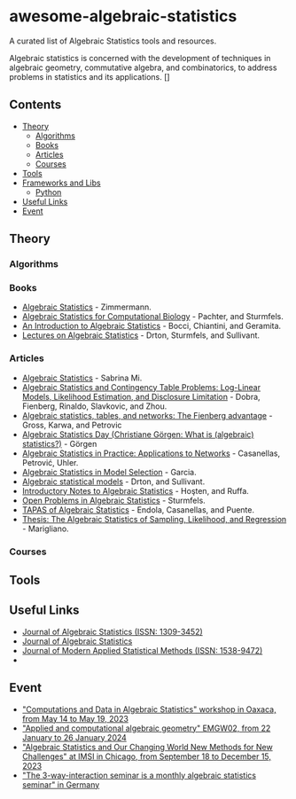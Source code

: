 # awesome-algebraic-statistics
A curated list of Algebraic Statistics tools and resources.

Algebraic statistics is concerned with the development of techniques in algebraic geometry, commutative algebra, and combinatorics, to address problems in statistics and its applications. []

## Contents

<!--lint disable no-missing-blank-lines alphabetize-lists list-item-punctuation-->

- [Theory](#theory)
  - [Algorithms](#algorithms) 
  - [Books](#books)
  - [Articles](#articles)
  - [Courses](#courses)
- [Tools](#tools)
- [Frameworks and Libs](#frameworks-and-libs)
  - [Python](#python)
- [Useful Links](#useful-links)
- [Event](#event)

<!--lint enable no-missing-blank-lines alphabetize-lists list-item-punctuation-->

## Theory

### Algorithms
### Books

- [Algebraic Statistics](https://tore.tuhh.de/bitstream/11420/1271/1/book.pdf) - Zimmermann.
- [Algebraic Statistics for Computational Biology](http://yaroslavvb.com/papers/pachter-algebraic.pdf) - Pachter, and Sturmfels.
- [An Introduction to Algebraic Statistics](https://www3.diism.unisi.it/~chiantini/did/00Book.pdf) - Bocci, Chiantini, and Geramita.
- [Lectures on Algebraic Statistics](https://math.berkeley.edu/~bernd/owl.pdf) - Drton, Sturmfels, and Sullivant.

### Articles

- [Algebraic Statistics](https://math.uchicago.edu/~may/REU2020/REUPapers/Mi,Sabrina.pdf) - Sabrina Mi.
- [Algebraic Statistics and Contingency Table Problems: Log-Linear Models, Likelihood Estimation, and Disclosure Limitation](https://www.stat.cmu.edu/~arinaldo/papers/IMA_final.pdf) - Dobra, Fienberg, Rinaldo, Slavkovic, and Zhou. 
- [Algebraic statistics, tables, and networks: The Fienberg advantage](https://arxiv.org/pdf/1910.01692.pdf) - Gross, Karwa, and Petrovic
- [Algebraic Statistics Day (Christiane Görgen: What is (algebraic) statistics?)](https://www.mis.mpg.de/fileadmin/sturmfels/asday_intro.pdf) - Görgen
- [Algebraic Statistics in Practice: Applications to Networks](https://arxiv.org/abs/1906.09537) - Casanellas, Petrović, Uhler.
- [Algebraic Statistics in Model Selection](https://arxiv.org/pdf/1207.4112.pdf) - Garcia.
- [Algebraic statistical models](https://www3.stat.sinica.edu.tw/statistica/oldpdf/A17n41.pdf) - Drton, and Sullivant.
- [Introductory Notes to Algebraic Statistics](https://www.openstarts.units.it/bitstream/10077/4141/1/HostenRuffaRendMat37.pdf) - Hoşten, and Ruffa.
- [Open Problems in Algebraic Statistics](https://arxiv.org/pdf/0707.4558.pdf) - Sturmfels.
- [TAPAS of Algebraic Statistics](https://upcommons.upc.edu/bitstream/handle/2117/121825/AMS_AlgStat_edited.pdf;jsessionid=14FDD04764DB8FC23E69C9EFAD4526F2?sequence=1) - Endola, Casanellas, and Puente.
- [Thesis: The Algebraic Statistics of Sampling, Likelihood, and Regression](https://orlandomarigliano.com/thesis.pdf) - Marigliano.


### Courses
## Tools

## Useful Links

- [Journal of Algebraic Statistics (ISSN: 1309-3452)](https://ores.su/en/journals/journal-of-algebraic-statistics/)
- [Journal of Algebraic Statistics](https://jalgstat.com/index.php/jalgstat)
- [Journal of Modern Applied Statistical Methods (ISSN: 1538-9472)](https://digitalcommons.wayne.edu/jmasm/)
- [](https://sethsullivant.wordpress.ncsu.edu/activities/)

## Event
- ["Computations and Data in Algebraic Statistics" workshop in Oaxaca, from May 14 to May 19, 2023](https://www.birs.ca/events/2023/5-day-workshops/23w5130)
- ["Applied and computational algebraic geometry" EMGW02, from 22 January to 26 January 2024](https://www.newton.ac.uk/event/emgw02/)
- ["Algebraic Statistics and Our Changing World New Methods for New Challenges" at IMSI in Chicago, from September 18 to December 15, 2023](https://www.imsi.institute/activities/invitation-to-algebraic-statistics-and-applications/)
- ["The 3-way-interaction seminar is a monthly algebraic statistics seminar" in Germany](https://3-way-interaction.de/)
